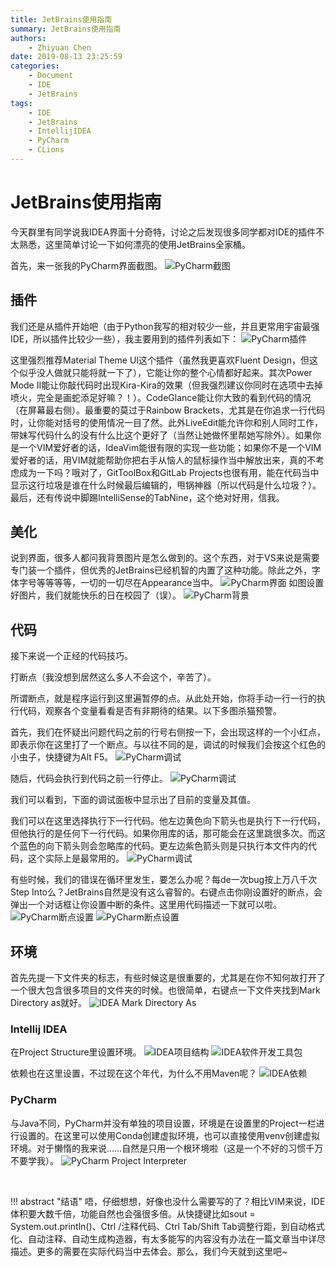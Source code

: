 ```yaml
---
title: JetBrains使用指南
summary: JetBrains使用指南
authors:
    - Zhiyuan Chen
date: 2019-08-13 23:25:59
categories:
    - Document
    - IDE
    - JetBrains
tags:
    - IDE
    - JetBrains
    - IntellijIDEA
    - PyCharm
    - CLions
---
```


# JetBrains使用指南

今天群里有同学说我IDEA界面十分奇特，讨论之后发现很多同学都对IDE的插件不太熟悉，这里简单讨论一下如何漂亮的使用JetBrains全家桶。

首先，来一张我的PyCharm界面截图。
![PyCharm截图](JetBrains/pc.png "PyCharm截图")

## 插件

我们还是从插件开始吧（由于Python我写的相对较少一些，并且更常用宇宙最强IDE，所以插件比较少一些），我主要用到的插件列表如下：
![PyCharm插件](JetBrains/pc-plugins.png "PyCharm插件")

这里强烈推荐Material Theme UI这个插件（虽然我更喜欢Fluent Design，但这个似乎没人做就只能将就一下了），它能让你的整个心情都好起来。其次Power Mode II能让你敲代码时出现Kira-Kira的效果（但我强烈建议你同时在选项中去掉喷火，完全是画蛇添足好嘛？！）。CodeGlance能让你大致的看到代码的情况（在屏幕最右侧）。最重要的莫过于Rainbow Brackets，尤其是在你追求一行代码时，让你能对括号的使用情况一目了然。此外LiveEdit能允许你和别人同时工作，带妹写代码什么的没有什么比这个更好了（当然让她做怀里帮她写除外）。如果你是一个VIM爱好者的话，IdeaVim能很有限的实现一些功能；如果你不是一个VIM爱好者的话，用VIM就能帮助你把右手从恼人的鼠标操作当中解放出来，真的不考虑成为一下吗？哦对了，GitToolBox和GitLab Projects也很有用，能在代码当中显示这行垃圾是谁在什么时候最后编辑的，甩锅神器（所以代码是什么垃圾？）。最后，还有传说中脚踢IntelliSense的TabNine，这个绝对好用，信我。

## 美化

说到界面，很多人都问我背景图片是怎么做到的。这个东西，对于VS来说是需要专门装一个插件，但优秀的JetBrains已经机智的内置了这种功能。除此之外，字体字号等等等等，一切的一切尽在Appearance当中。
![PyCharm界面](JetBrains/pc-appearance.png "PyCharm界面")
如图设置好图片，我们就能快乐的日在校园了（误）。
![PyCharm背景](JetBrains/pc-background.png "PyCharm背景")

## 代码

接下来说一个正经的代码技巧。

打断点（我没想到居然这么多人不会这个，辛苦了）。

所谓断点，就是程序运行到这里遍暂停的点。从此处开始，你将手动一行一行的执行代码，观察各个变量看看是否有非期待的结果。以下多图杀猫预警。

首先，我们在怀疑出问题代码之前的行号右侧按一下，会出现这样的一个小红点，即表示你在这里打了一个断点。与以往不同的是，调试的时候我们会按这个红色的小虫子，快捷键为Alt F5。
![PyCharm调试](JetBrains/pc-debug.png "PyCharm调试")

随后，代码会执行到代码之前一行停止。
![PyCharm调试](JetBrains/pc-debug1.png "PyCharm调试")

我们可以看到，下面的调试面板中显示出了目前的变量及其值。

我们可以在这里选择执行下一行代码。他左边黄色向下箭头也是执行下一行代码，但他执行的是任何下一行代码。如果你用库的话，那可能会在这里跳很多次。而这个蓝色的向下箭头则会忽略库的代码。更左边紫色箭头则是只执行本文件内的代码，这个实际上是最常用的。
![PyCharm调试](JetBrains/pc-debug2.png "PyCharm调试")

有些时候，我们的错误在循环里发生，要怎么办呢？每de一次bug按上万八千次Step Into么？JetBrains自然是没有这么睿智的。右键点击你刚设置好的断点，会弹出一个对话框让你设置中断的条件。这里用代码描述一下就可以啦。
![PyCharm断点设置](JetBrains/pc-bpmodify.png "PyCharm断点设置")
![PyCharm断点设置](JetBrains/pc-bpcon.png "PyCharm断点设置")

## 环境

首先先提一下文件夹的标志，有些时候这是很重要的，尤其是在你不知何故打开了一个很大包含很多项目的文件夹的时候。也很简单，右键点一下文件夹找到Mark Directory as就好。
![IDEA Mark Directory As](JetBrains/idea-markpathas.png "IDEA Mark Directory As")

### Intellij IDEA

在Project Structure里设置环境。
![IDEA项目结构](JetBrains/idea-ps-project.png "IDEA项目结构")
![IDEA软件开发工具包](JetBrains/idea-ps-sdks.png "IDEA软件开发工具包")

依赖也在这里设置，不过现在这个年代，为什么不用Maven呢？
![IDEA依赖](JetBrains/idea-ps-libraries.png "IDEA依赖")

### PyCharm

与Java不同，PyCharm并没有单独的项目设置，环境是在设置里的Project一栏进行设置的。在这里可以使用Conda创建虚拟环境，也可以直接使用venv创建虚拟环境。对于懒惰的我来说……自然是只用一个根环境啦（这是一个不好的习惯千万不要学我）。
![PyCharm Project Interpreter](JetBrains/pc-pi.png "PyCharm Project Interpreter")

<br/>

!!! abstract "结语"
    唔，仔细想想，好像也没什么需要写的了？相比VIM来说，IDE体积要大数千倍，功能自然也会强很多倍。从快捷键比如sout = System.out.println()、Ctrl /注释代码、Ctrl Tab/Shift Tab调整行距，到自动格式化、自动注释、自动生成构造器，有太多能写的内容没有办法在一篇文章当中详尽描述。更多的需要在实际代码当中去体会。那么，我们今天就到这里吧~
